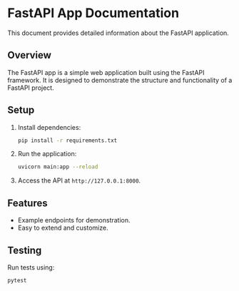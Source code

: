# FastAPI App Documentation

This document provides detailed information about the FastAPI application.

## Overview

The FastAPI app is a simple web application built using the FastAPI framework. It is designed to demonstrate the structure and functionality of a FastAPI project.

## Setup

1. Install dependencies:
   ```bash
   pip install -r requirements.txt
   ```

2. Run the application:
   ```bash
   uvicorn main:app --reload
   ```

3. Access the API at `http://127.0.0.1:8000`.

## Features

- Example endpoints for demonstration.
- Easy to extend and customize.

## Testing

Run tests using:
```bash
pytest
```
